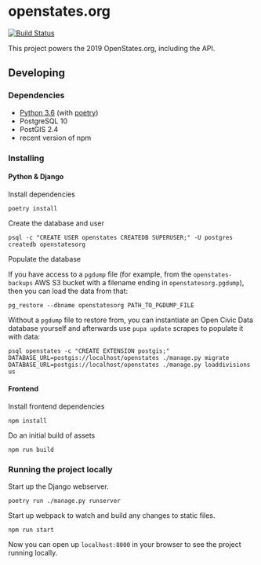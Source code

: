 # openstates.org

[![Build Status](https://travis-ci.com/openstates/openstates.org.svg?branch=develop)](https://travis-ci.com/openstates/openstates.org)

This project powers the 2019 OpenStates.org, including the API.

## Developing

### Dependencies
* [Python 3.6](https://www.python.org/) (with [poetry](https://poetry.eustace.io/))
* PostgreSQL 10
* PostGIS 2.4
* recent version of npm

### Installing

#### Python & Django

Install dependencies
```
poetry install
```

Create the database and user
```
psql -c "CREATE USER openstates CREATEDB SUPERUSER;" -U postgres
createdb openstatesorg
```

Populate the database

If you have access to a `pgdump` file (for example, from the `openstates-backups` AWS S3 bucket with a filename ending in `openstatesorg.pgdump`), then you can load the data from that:
```
pg_restore --dbname openstatesorg PATH_TO_PGDUMP_FILE
```

Without a `pgdump` file to restore from, you can instantiate an Open Civic Data database yourself and afterwards use `pupa update` scrapes to populate it with data:

```
psql openstates -c "CREATE EXTENSION postgis;"
DATABASE_URL=postgis://localhost/openstates ./manage.py migrate
DATABASE_URL=postgis://localhost/openstates ./manage.py loaddivisions us
```

#### Frontend

Install frontend dependencies
```
npm install
```

Do an initial build of assets
```
npm run build
```


### Running the project locally

Start up the Django webserver.
```
poetry run ./manage.py runserver
```

Start up webpack to watch and build any changes to static files.
```
npm run start
```

Now you can open up `localhost:8000` in your browser to see the project running locally.
